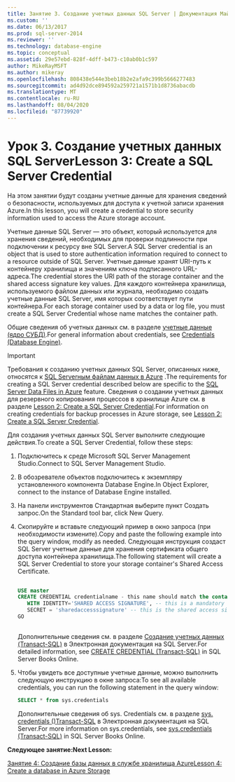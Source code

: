 ```yaml
---
title: Занятие 3. Создание учетных данных SQL Server | Документация Майкрософт
ms.custom: ''
ms.date: 06/13/2017
ms.prod: sql-server-2014
ms.reviewer: ''
ms.technology: database-engine
ms.topic: conceptual
ms.assetid: 29e57ebd-828f-4dff-b473-c10ab0b1c597
author: MikeRayMSFT
ms.author: mikeray
ms.openlocfilehash: 808438e544e3beb18b2e2afa9c399b5666277483
ms.sourcegitcommit: ad4d92dce894592a259721a1571b1d8736abacdb
ms.translationtype: MT
ms.contentlocale: ru-RU
ms.lasthandoff: 08/04/2020
ms.locfileid: "87739920"
---
```

# <a name="lesson-3-create-a-sql-server-credential"></a><span data-ttu-id="a4e56-102">Урок 3. Создание учетных данных SQL Server</span><span class="sxs-lookup"><span data-stu-id="a4e56-102">Lesson 3: Create a SQL Server Credential</span></span>
  <span data-ttu-id="a4e56-103">На этом занятии будут созданы учетные данные для хранения сведений о безопасности, используемых для доступа к учетной записи хранения Azure.</span><span class="sxs-lookup"><span data-stu-id="a4e56-103">In this lesson, you will create a credential to store security information used to access the Azure storage account.</span></span>  
  
 <span data-ttu-id="a4e56-104">Учетные данные SQL Server — это объект, который используется для хранения сведений, необходимых для проверки подлинности при подключении к ресурсу вне SQL Server.</span><span class="sxs-lookup"><span data-stu-id="a4e56-104">A SQL Server credential is an object that is used to store authentication information required to connect to a resource outside of SQL Server.</span></span> <span data-ttu-id="a4e56-105">Учетные данные хранят URI-путь к контейнеру хранилища и значениям ключа подписанного URL-адреса.</span><span class="sxs-lookup"><span data-stu-id="a4e56-105">The credential stores the URI path of the storage container and the shared access signature key values.</span></span> <span data-ttu-id="a4e56-106">Для каждого контейнера хранилища, используемого файлом данных или журнала, необходимо создать учетные данные SQL Server, имя которых соответствует пути контейнера.</span><span class="sxs-lookup"><span data-stu-id="a4e56-106">For each storage container used by a data or log file, you must create a SQL Server Credential whose name matches the container path.</span></span>  
  
 <span data-ttu-id="a4e56-107">Общие сведения об учетных данных см. в разделе [учетные данные &#40;ядро СУБД&#41;](security/authentication-access/credentials-database-engine.md).</span><span class="sxs-lookup"><span data-stu-id="a4e56-107">For general information about credentials, see [Credentials &#40;Database Engine&#41;](security/authentication-access/credentials-database-engine.md).</span></span>  
  
> [!IMPORTANT]  
>  <span data-ttu-id="a4e56-108">Требования к созданию учетных данных SQL Server, описанных ниже, относятся к [SQL Serverным файлам данных в Azure](databases/sql-server-data-files-in-microsoft-azure.md) .</span><span class="sxs-lookup"><span data-stu-id="a4e56-108">The requirements for creating a SQL Server credential described below are specific to the [SQL Server Data Files in Azure](databases/sql-server-data-files-in-microsoft-azure.md) feature.</span></span> <span data-ttu-id="a4e56-109">Сведения о создании учетных данных для резервного копирования процессов в хранилище Azure см. в разделе [Lesson 2: Create a SQL Server Credential](../tutorials/lesson-2-create-a-sql-server-credential.md).</span><span class="sxs-lookup"><span data-stu-id="a4e56-109">For information on creating credentials for backup processes in Azure storage, see [Lesson 2: Create a SQL Server Credential](../tutorials/lesson-2-create-a-sql-server-credential.md).</span></span>  
  
 <span data-ttu-id="a4e56-110">Для создания учетных данных SQL Server выполните следующие действия.</span><span class="sxs-lookup"><span data-stu-id="a4e56-110">To create a SQL Server Credential, follow these steps:</span></span>  
  
1.  <span data-ttu-id="a4e56-111">Подключитесь к среде Microsoft SQL Server Management Studio.</span><span class="sxs-lookup"><span data-stu-id="a4e56-111">Connect to SQL Server Management Studio.</span></span>  
  
2.  <span data-ttu-id="a4e56-112">В обозревателе объектов подключитесь к экземпляру установленного компонента Database Engine.</span><span class="sxs-lookup"><span data-stu-id="a4e56-112">In Object Explorer, connect to the instance of Database Engine installed.</span></span>  
  
3.  <span data-ttu-id="a4e56-113">На панели инструментов Стандартная выберите пункт Создать запрос.</span><span class="sxs-lookup"><span data-stu-id="a4e56-113">On the Standard tool bar, click New Query.</span></span>  
  
4.  <span data-ttu-id="a4e56-114">Скопируйте и вставьте следующий пример в окно запроса (при необходимости измените).</span><span class="sxs-lookup"><span data-stu-id="a4e56-114">Copy and paste the following example into the query window, modify as needed.</span></span> <span data-ttu-id="a4e56-115">Следующая инструкция создаст SQL Server учетные данные для хранения сертификата общего доступа контейнера хранилища.</span><span class="sxs-lookup"><span data-stu-id="a4e56-115">The following statement will create a SQL Server Credential to store your storage container's Shared Access Certificate.</span></span>  
  
    ```sql  
  
    USE master  
    CREATE CREDENTIAL credentialname - this name should match the container path and it must start with https.   
       WITH IDENTITY='SHARED ACCESS SIGNATURE', -- this is a mandatory string and do not change it.   
       SECRET = 'sharedaccesssignature' -- this is the shared access signature key that you obtained in Lesson 2.   
    GO  
  
    ```  
  
     <span data-ttu-id="a4e56-116">Дополнительные сведения см. в разделе [Создание учетных данных &#40;Transact-SQL&#41;](/sql/t-sql/statements/create-credential-transact-sql) в Электронная документация на SQL Server.</span><span class="sxs-lookup"><span data-stu-id="a4e56-116">For detailed information, see [CREATE CREDENTIAL &#40;Transact-SQL&#41;](/sql/t-sql/statements/create-credential-transact-sql) in SQL Server Books Online.</span></span>  
  
5.  <span data-ttu-id="a4e56-117">Чтобы увидеть все доступные учетные данные, можно выполнить следующую инструкцию в окне запроса:</span><span class="sxs-lookup"><span data-stu-id="a4e56-117">To see all available credentials, you can run the following statement in the query window:</span></span>  
  
    ```sql  
    SELECT * from sys.credentials  
    ```  
  
     <span data-ttu-id="a4e56-118">Дополнительные сведения об sys. Credentials см. в разделе [sys. credentials &#40;&#41;Transact-SQL](/sql/relational-databases/system-catalog-views/sys-credentials-transact-sql) в Электронная документация на SQL Server.</span><span class="sxs-lookup"><span data-stu-id="a4e56-118">For more information on sys.credentials, see [sys.credentials &#40;Transact-SQL&#41;](/sql/relational-databases/system-catalog-views/sys-credentials-transact-sql) in SQL Server Books Online.</span></span>  
  
 <span data-ttu-id="a4e56-119">**Следующее занятие:**</span><span class="sxs-lookup"><span data-stu-id="a4e56-119">**Next Lesson:**</span></span>  
  
 [<span data-ttu-id="a4e56-120">Занятие 4: Создание базы данных в службе хранилища Azure</span><span class="sxs-lookup"><span data-stu-id="a4e56-120">Lesson 4: Create a database in Azure Storage</span></span>](lesson-3-database-backup-to-url.md)  
  
  
